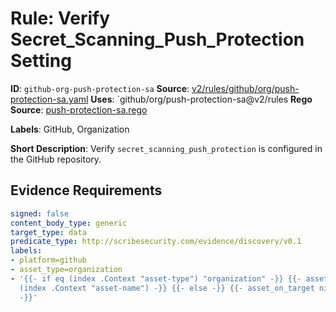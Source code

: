 # Rule: Verify Secret_Scanning_Push_Protection Setting

**ID**: `github-org-push-protection-sa`
**Source**: [v2/rules/github/org/push-protection-sa.yaml](https://github.com/scribe-public/sample-policies/v2/rules/github/org/push-protection-sa.yaml)
**Uses**: `github/org/push-protection-sa@v2/rules
**Rego Source**: [push-protection-sa.rego](https://github.com/scribe-public/sample-policies/v2/rules/github/org/push-protection-sa.rego)

**Labels**: GitHub, Organization

**Short Description**: Verify `secret_scanning_push_protection` is configured in the GitHub repository.

## Evidence Requirements

```yaml
signed: false
content_body_type: generic
target_type: data
predicate_type: http://scribesecurity.com/evidence/discovery/v0.1
labels:
- platform=github
- asset_type=organization
- '{{- if eq (index .Context "asset-type") "organization" -}} {{- asset_on_target
  (index .Context "asset-name") -}} {{- else -}} {{- asset_on_target nil -}} {{- end
  -}}'
```
